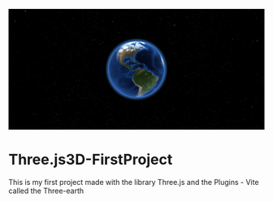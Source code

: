 ![Three.js3D](./img/earth.png)

# Three.js3D-FirstProject
This is my first project made with the library Three.js and the Plugins - Vite called the Three-earth



